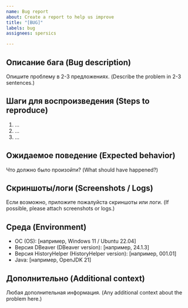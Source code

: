 ```yaml
---
name: Bug report
about: Create a report to help us improve
title: "[BUG]"
labels: bug
assignees: spersics

---
```


## Описание бага (Bug description)
Опишите проблему в 2-3 предложениях. (Describe the problem in 2-3 sentences.)

## Шаги для воспроизведения (Steps to reproduce)
1. ...
2. ...
3. ...

## Ожидаемое поведение (Expected behavior)
Что должно было произойти? (What should have happened?)

## Скриншоты/логи (Screenshots / Logs)
Если возможно, приложите пожалуйста скриншоты или логи. (If possible, please attach screenshots or logs.)

## Среда (Environment)
- OC (OS): [например, Windows 11 / Ubuntu 22.04]
- Версия DBeaver (DBeaver version): [например, 24.1.3]
- Версия HistoryHelper (HistoryHelper version): [например, 001.01]
- Java: [например, OpenJDK 21]

## Дополнительно (Additional context)
Любая дополнительная информация. (Any additional context about the problem here.)
